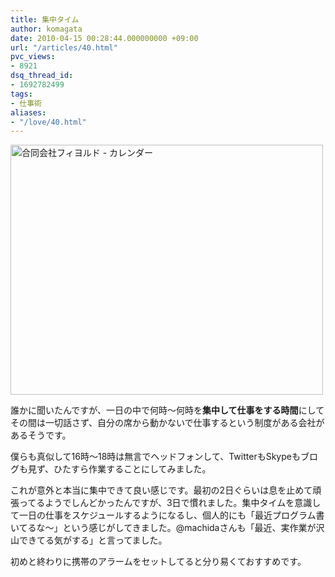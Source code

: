 ```yaml
---
title: 集中タイム
author: komagata
date: 2010-04-15 00:28:44.000000000 +09:00
url: "/articles/40.html"
pvc_views:
- 8921
dsq_thread_id:
- 1692782499
tags:
- 仕事術
aliases:
- "/love/40.html"
---
```


  <a title="合同会社フィヨルド - カレンダー by komagata, on Flickr" href="http://www.flickr.com/photos/komagata/4520888948/"><img src="http://farm5.static.flickr.com/4068/4520888948_e661158ca5_o.png" alt="合同会社フィヨルド - カレンダー" width="500" height="400" /></a>


誰かに聞いたんですが、一日の中で何時〜何時を**集中して仕事をする時間**にしてその間は一切話さず、自分の席から動かないで仕事するという制度がある会社があるそうです。

僕らも真似して16時〜18時は無言でヘッドフォンして、TwitterもSkypeもブログも見ず、ひたすら作業することにしてみました。

これが意外と本当に集中できて良い感じです。最初の2日ぐらいは息を止めて頑張ってるようでしんどかったんですが、3日で慣れました。集中タイムを意識して一日の仕事をスケジュールするようになるし、個人的にも「最近プログラム書いてるな〜」という感じがしてきました。@machidaさんも「最近、実作業が沢山できてる気がする」と言ってました。

初めと終わりに携帯のアラームをセットしてると分り易くておすすめです。
